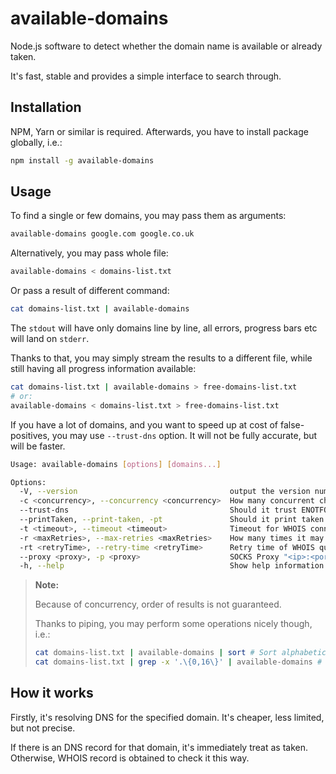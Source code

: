 # available-domains

Node.js software to detect whether the domain name is available or already taken.

It's fast, stable and provides a simple interface to search through.

## Installation

NPM, Yarn or similar is required. Afterwards, you have to install package globally, i.e.:

```bash
npm install -g available-domains
```

## Usage

To find a single or few domains, you may pass them as arguments:

```bash
available-domains google.com google.co.uk
```

Alternatively, you may pass whole file:

```bash
available-domains < domains-list.txt
```

Or pass a result of different command:

```bash
cat domains-list.txt | available-domains
```

The `stdout` will have only domains line by line, all errors, progress bars etc will land on `stderr`.

Thanks to that, you may simply stream the results to a different file, while still having all progress information available:

```bash
cat domains-list.txt | available-domains > free-domains-list.txt
# or:
available-domains < domains-list.txt > free-domains-list.txt
```

If you have a lot of domains, and you want to speed up at cost of false-positives,
you may use `--trust-dns` option. It will not be fully accurate, but will be faster.

```bash
Usage: available-domains [options] [domains...]

Options:
  -V, --version                                  output the version number
  -c <concurrency>, --concurrency <concurrency>  How many concurrent checks may be performed (default: 30)
  --trust-dns                                    Should it trust ENOTFOUND from DNS (default: false)
  --printTaken, --print-taken, -pt               Should it print taken domains too (with "[T]" prefix) (default: false)
  -t <timeout>, --timeout <timeout>              Timeout for WHOIS connection (ms) (default: 3000)
  -r <maxRetries>, --max-retries <maxRetries>    How many times it may retry rate limited WHOIS query (default: 2)
  -rt <retryTime>, --retry-time <retryTime>      Retry time of WHOIS query when rate limited (ms) (default: 3000)
  --proxy <proxy>, -p <proxy>                    SOCKS Proxy "<ip>:<port>"
  -h, --help                                     Show help information (default: false)
```

> **Note:**
> 
> Because of concurrency, order of results is not guaranteed.
> 
> Thanks to piping, you may perform some operations nicely though, i.e.:
> ```bash
> cat domains-list.txt | available-domains | sort # Sort alphabetically
> cat domains-list.txt | grep -x '.\{0,16\}' | available-domains # Take domains of max 16 characters
> ```

## How it works

Firstly, it's resolving DNS for the specified domain. It's cheaper, less limited, but not precise.

If there is an DNS record for that domain, it's immediately treat as taken. Otherwise, WHOIS record is obtained to check it this way.
